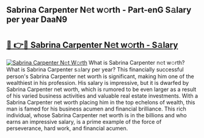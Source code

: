## Sabrina Carpenter N𝚎t w𝚘rth - Part-enG S𝚊lary per year DaaN9

# <h2><a href="http://gc51uyt.nevu.top/?p=Sabrina+Carpenter">🔗 👉🔴 Sabrina Carpenter N𝚎t w𝚘rth - S𝚊lary</a></h2>

[![Sabrina Carpenter N𝚎t W𝚘rth](https://i.imgur.com/Oavwk0R.jpeg)](http://gc51uyt.nevu.top/?p=Sabrina+Carpenter)
What is Sabrina Carpenter n𝚎t w𝚘rth? What is Sabrina Carpenter s𝚊lary per year?
This financially successful person's Sabrina Carpenter net worth is significant, making him one of the wealthiest in his profession. His salary is impressive, but it is dwarfed by Sabrina Carpenter net worth, which is rumored to be even larger as a result of his varied business activities and valuable real estate investments. With a Sabrina Carpenter net worth placing him in the top echelons of wealth, this man is famed for his business acumen and financial brilliance. This rich individual, whose Sabrina Carpenter net worth is in the billions and who earns an impressive salary, is a prime example of the force of perseverance, hard work, and financial acumen.
